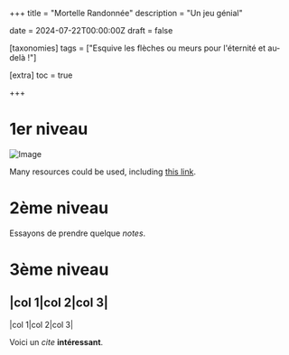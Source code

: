 +++
title = "Mortelle Randonnée"
description = "Un jeu génial"

date = 2024-07-22T00:00:00Z
draft = false

[taxonomies]
tags = ["Esquive les flèches ou meurs pour l'éternité et au-delà !"]

[extra]
toc = true

+++

# 1er niveau

![Image](https://biodiversitypmc.sibils.org/img/logo_banner.7ff68d4d.png) 

<p> Many resources could be used, including 
<a href="https://biodiversitypmc.sibils.org/" rel="noreferrer">this link</a>. <br></p>

# 2ème niveau

Essayons de prendre quelque *notes*.

# 3ème niveau


|col 1|col 2|col 3|
-------------------
|col 1|col 2|col 3|



[^1]: la note !

Voici un *cite* **intéressant**. 






